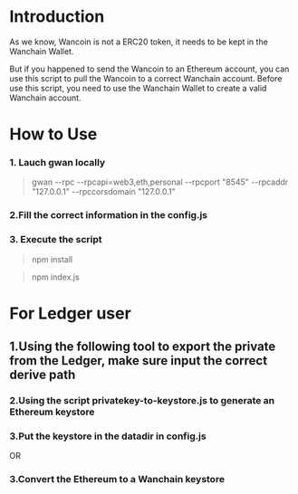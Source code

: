 # Introduction

As we know, Wancoin is not a ERC20 token, it needs to be kept in the Wanchain Wallet.

But if you happened to send the Wancoin to an Ethereum account, you can use this script to pull the Wancoin to a correct Wanchain account.
Before use this script, you need to use the Wanchain Wallet to create a valid Wanchain account.

# How to Use

### 1. Lauch gwan locally
>gwan --rpc --rpcapi=web3,eth,personal --rpcport "8545" --rpcaddr "127.0.0.1" --rpccorsdomain "127.0.0.1" 

### 2.Fill the correct information in the config.js

### 3. Execute the script

> npm install

> npm index.js

# For Ledger user
## 1.Using the following tool to export the private from the Ledger, make sure input the correct derive path

### 2.Using the script privatekey-to-keystore.js to generate an Ethereum keystore

### 3.Put the keystore in the datadir in config.js
OR
### 3.Convert the Ethereum to a Wanchain keystore
